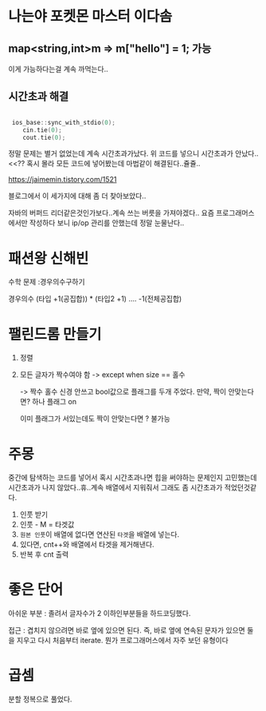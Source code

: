# 나는야 포켓몬 마스터 이다솜

## map<string,int>m => m["hello"] = 1; 가능

이게 가능하다는걸 계속 까먹는다..

## 시간초과 해결

```cpp

 ios_base::sync_with_stdio(0);
    cin.tie(0);
    cout.tie(0);
```

정말 문제는 별거 없었는데 계속 시간초과가났다.
위 코드를 넣으니 시간초과가 안났다..<<??
혹시 몰라 모든 코드에 넣어봤는데 마법같이 해결된다..쥴쥴..

https://jaimemin.tistory.com/1521

블로그에서 이 세가지에 대해 좀 더 찾아보았다..

자바의 버퍼드 리더같은것인가보다..계속 쓰는 버릇을 가져야겠다.. 요즘 프로그래머스에서만 작성하다 보니 ip/op 관리를 안했는데 정말 눈물난다..

# 패션왕 신해빈

수학 문제 :경우의수구하기

경우의수 (타입 +1(공집합)) \* (타입2 +1) .... -1(전체공집합)

# 팰린드롬 만들기

1. 정렬
2. 모든 글자가 짝수여야 함 -> except when size == 홀수

   -> 짝수 홀수 신경 안쓰고 bool값으로 플래그를 두개 주었다.
   만약, 짝이 안맞는다면? 하나 플래그 on

   이미 플래그가 서있는데도 짝이 안맞는다면 ? 불가능

# 주몽

중간에 탐색하는 코드를 넣어서 혹시 시간초과나면 힙을 써야하는 문제인지 고민했는데 시간초과가 나지 않았다..휴..계속 배열에서 지워줘서 그래도 좀 시간초과가 적었던것같다.

1. 인풋 받기
2. 인풋 - M = 타겟값
3. `원본 인풋`이 배열에 없다면 연산된 `타겟`을 배열에 넣는다.
4. 있다면, cnt++와 배열에서 타겟을 제거해낸다.
5. 반복 후 cnt 출력

# 좋은 단어

아쉬운 부분 : 졸려서 글자수가 2 이하인부분들을 하드코딩했다.

접근 : 겹치지 않으려면 바로 옆에 있으면 된다.
즉, 바로 옆에 연속된 문자가 있으면 둘을 지우고 다시 처음부터 iterate. 뭔가 프로그래머스에서 자주 보던 유형이다

# 곱셈

분할 정복으로 풀었다.